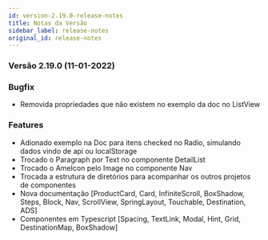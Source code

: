 ```yaml
---
id: version-2.19.0-release-notes
title: Notas da Versão
sidebar_label: release-notes
original_id: release-notes
---
```


### Versão 2.19.0 (11-01-2022)

### Bugfix
- Removida propriedades que não existem no exemplo da doc no ListView

### Features
- Adionado exemplo na Doc para itens checked no Radio, simulando dados vindo de api ou localStorage
- Trocado o Paragraph por Text no componente DetailList
- Trocado o AmeIcon pelo Image no componente Nav
- Trocada a estrutura de diretórios para acompanhar os outros projetos de componentes
- Nova documentação [ProductCard, Card, InfiniteScroll, BoxShadow, Steps, Block, Nav, ScrollView, SpringLayout, Touchable, Destination, ADS]
- Componentes em Typescript [Spacing, TextLink, Modal, Hint, Grid, DestinationMap, BoxShadow]
